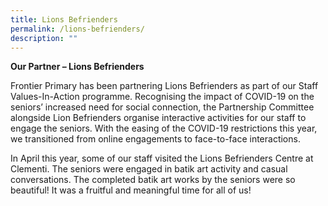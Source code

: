 ```yaml
---
title: Lions Befrienders
permalink: /lions-befrienders/
description: ""
---
```

**Our Partner – Lions Befrienders**

Frontier Primary has been partnering Lions Befrienders as part of our Staff Values-In-Action programme. Recognising the impact of COVID-19 on the seniors’ increased need for social connection, the Partnership Committee alongside Lion Befrienders organise interactive activities for our staff to engage the seniors. With the easing of the COVID-19 restrictions this year, we transitioned from online engagements to face-to-face interactions.

In April this year, some of our staff visited the Lions Befrienders Centre at Clementi. The seniors were engaged in batik art activity and casual conversations. The completed batik art works by the seniors were so beautiful! It was a fruitful and meaningful time for all of us!





